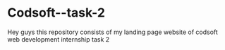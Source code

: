 # Codsoft--task-2
Hey guys this repository consists of my landing page website of codsoft web development internship task 2

